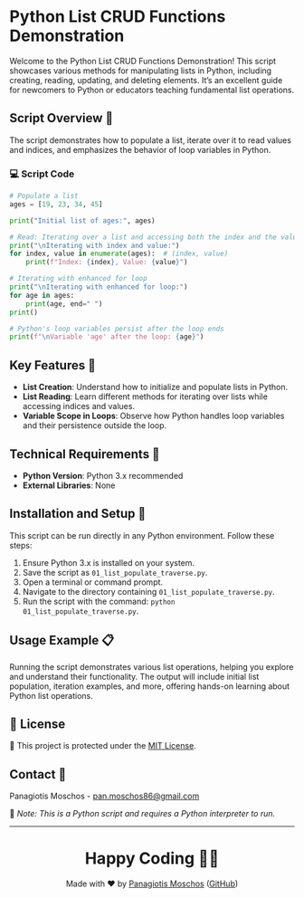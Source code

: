 # Python List CRUD Functions Demonstration

Welcome to the Python List CRUD Functions Demonstration! This script showcases various methods for manipulating lists in Python, including creating, reading, updating, and deleting elements. It’s an excellent guide for newcomers to Python or educators teaching fundamental list operations.

## Script Overview 📘

The script demonstrates how to populate a list, iterate over it to read values and indices, and emphasizes the behavior of loop variables in Python.

### 💻 Script Code

```python
# Populate a list
ages = [19, 23, 34, 45]

print("Initial list of ages:", ages)

# Read: Iterating over a list and accessing both the index and the value
print("\nIterating with index and value:")
for index, value in enumerate(ages):  # (index, value)
    print(f"Index: {index}, Value: {value}")

# Iterating with enhanced for loop
print("\nIterating with enhanced for loop:")
for age in ages:
    print(age, end=" ")
print()

# Python's loop variables persist after the loop ends
print(f"\nVariable 'age' after the loop: {age}")
```

## Key Features 🌟

- **List Creation**: Understand how to initialize and populate lists in Python.
- **List Reading**: Learn different methods for iterating over lists while accessing indices and values.
- **Variable Scope in Loops**: Observe how Python handles loop variables and their persistence outside the loop.

## Technical Requirements 🔧

- **Python Version**: Python 3.x recommended
- **External Libraries**: None

## Installation and Setup 🚀

This script can be run directly in any Python environment. Follow these steps:

1. Ensure Python 3.x is installed on your system.
2. Save the script as `01_list_populate_traverse.py`.
3. Open a terminal or command prompt.
4. Navigate to the directory containing `01_list_populate_traverse.py`.
5. Run the script with the command: `python 01_list_populate_traverse.py`.

## Usage Example 📋

Running the script demonstrates various list operations, helping you explore and understand their functionality. The output will include initial list population, iteration examples, and more, offering hands-on learning about Python list operations.

## 📄 License
🔐 This project is protected under the [MIT License](https://mit-license.org/).


## Contact 📧
Panagiotis Moschos - pan.moschos86@gmail.com

🔗 *Note: This is a Python script and requires a Python interpreter to run.*

---
<h1 align="center">Happy Coding 👨‍💻</h1>

<p align="center">
  Made with ❤️ by <a href="https://www.linkedin.com/in/panagiotis-moschos">Panagiotis Moschos</a> (<a href="https://github.com/pmoschos">GitHub</a>)
</p>


